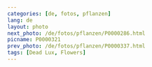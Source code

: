 ```yaml
---
categories: [de, fotos, pflanzen]
lang: de
layout: photo
next_photo: /de/fotos/pflanzen/P0000286.html
picname: P0000321
prev_photo: /de/fotos/pflanzen/P0000337.html
tags: [Dead Lux, Flowers]
---
```

